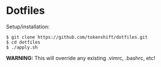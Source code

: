 # Dotfiles

Setup/installation:

```
$ git clone https://github.com/tokenshift/dotfiles.git
$ cd dotfiles
$ ./apply.sh
```

**WARNING:** This will override any existing .vimrc, .bashrc, etc!
